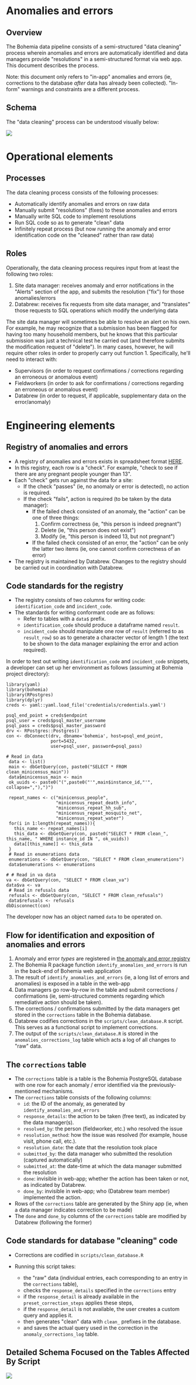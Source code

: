 # Anomalies and errors

## Overview

The Bohemia data pipeline consists of a semi-structured "data cleaning" process wherein anomalies and errors are automatically identified and data managers provide "resolutions" in a semi-structured format via web app. This document describes the process.

Note: this document only refers to "in-app" anomalies and errors (ie, corrections to the database _after_ data has already been collected). "In-form" warnings and constraints are a different process.

## Schema

The "data cleaning" process can be understood visually below:

![](img/data_cleaning.png)

# Operational elements

## Processes

The data cleaning process consists of the following processes:

- Automatically identify anomalies and errors on raw data
- Manually submit "resolutions" (fixes) to these anomalies and errors  
- Manually write SQL code to implement resolutions  
- Run SQL code so as to generate "clean" data  
- Infinitely repeat process (but now running the anomaly and error identification code on the "cleaned" rather than raw data)

## Roles  
Operationally, the data cleaning process requires input from at least the following two roles:

1. Site data manager: receives anomaly and error notifications in the "Alerts" section of the app, and submits the resolution ("fix") for those anomalies/errors  
2. Databrew: receives fix requests from site data manager, and "translates" those requests to SQL operations which modify the underlying data

The site data manager will sometimes be able to resolve an alert on his own. For example, he may recognize that a submission has been flagged for having too many household members, but he knows that this particular submission was just a technical test he carried out (and therefore submits the modification request of "delete"). In many cases, however, he will require other roles in order to properly carry out function 1. Specifically, he'll need to interact with:
- Supervisors (in order to request confirmations / corrections regarding an erroneous or anomalous event)  
- Fieldworkers (in order to ask for confirmations / corrections regarding an erroneous or anomalous event)  
- Databrew (in order to request, if applicable, supplementary data on the error/anomaly)

# Engineering elements

## Registry of anomalies and errors

- A registry of anomalies and errors exists in spreadsheet format [HERE](https://docs.google.com/spreadsheets/d/1MH4rLmmmQSkNBDpSB9bOXmde_-n-U9MbRuVCfg_VHNI/edit#gid=0).
- In this registry, each row is a "check". For example, "check to see if there are any pregnant people younger than 13".
- Each "check" gets run against the data for a site:
  - If the check "passes" (ie, no anomaly or error is detected), no action is required.
  - If the check "fails", action is required (to be taken by the data manager):
    - If the failed check consisted of an anomaly, the "action" can be one of three things:
      1. Confirm correctness (ie, "this person is indeed pregnant")  
      2. Delete (ie, "this person does not exist")  
      3. Modify (ie, "this person is indeed 13, but not pregnant")  
    - If the failed check consisted of an error, the "action" can be only the latter two items (ie, one cannot confirm correctness of an error)
- The registry is maintained by Databrew. Changes to the registry should be carried out in coordination with Databrew.

## Code standards for the registry

- The registry consists of two columns for writing code: `identification_code` and `incident_code`.  
- The standards for writing conformant code are as follows:
  - Refer to tables with a `data$` prefix.
  - `identification_code` should produce a dataframe named `result`.  
  - `incident_code` should manipulate one row of `result` (referred to as `result_row`) so as to generate a character vector of length 1 (the text to be shown to the data manager explaining the error and action required).  

In order to test out writing `identification_code` and `incident_code` snippets, a developer can set up her environment as follows (assuming at Bohemia project directory):

```
library(yaml)
library(bohemia)
library(RPostgres)
library(dplyr)
creds <- yaml::yaml.load_file('credentials/credentials.yaml')

psql_end_point = creds$endpoint
psql_user = creds$psql_master_username
psql_pass = creds$psql_master_password
drv <- RPostgres::Postgres()
con <- dbConnect(drv, dbname='bohemia', host=psql_end_point,
                 port=5432,
                 user=psql_user, password=psql_pass)

# Read in data
 data <- list()
 main <- dbGetQuery(con, paste0("SELECT * FROM clean_minicensus_main"))
 data$minicensus_main <- main
 ok_uuids <- paste0("(",paste0("'",main$instance_id,"'", collapse=","),")")

 repeat_names <- c("minicensus_people",
                   "minicensus_repeat_death_info",
                   "minicensus_repeat_hh_sub",
                   "minicensus_repeat_mosquito_net",
                   "minicensus_repeat_water")
 for(i in 1:length(repeat_names)){
   this_name <- repeat_names[i]
   this_data <- dbGetQuery(con, paste0("SELECT * FROM clean_", this_name, " WHERE instance_id IN ", ok_uuids))
   data[[this_name]] <- this_data
 }
 # Read in enumerations data
 enumerations <- dbGetQuery(con, "SELECT * FROM clean_enumerations")
 data$enumerations <- enumerations

# # Read in va data
va <- dbGetQuery(con, "SELECT * FROM clean_va")
data$va <- va
 # Read in refusals data
 refusals <- dbGetQuery(con, "SELECT * FROM clean_refusals")
 data$refusals <- refusals
dbDisconnect(con)
```

The developer now has an object named `data` to be operated on.  

## Flow for identification and exposition of anomalies and errors

1. Anomaly and error _types_ are registered in [the anomaly and error registry](https://docs.google.com/spreadsheets/d/1MH4rLmmmQSkNBDpSB9bOXmde_-n-U9MbRuVCfg_VHNI/edit#gid=0)  
2. The Bohemia R package function `identify_anomalies_and_errors` is run in the back-end of Bohemia web application  
3. The result of `identify_anomalies_and_errors` (ie, a long list of errors and anomalies) is exposed in a table in the web-app  
4. Data managers go row-by-row in the table and submit corrections / confirmations (ie, semi-structured comments regarding which remediative action should be taken).  
5. The corrections / confirmations submitted by the data managers get stored in the `corrections` table in the Bohemia database.  
6. Databrew codifies corrections in the `scripts/clean_database.R` script. This serves as a functional script to implement corrections.
7. The output of the `scripts/clean_database.R` is stored in the `anomalies_corrections_log` table which acts a log of all changes to "raw" data.

## The `corrections` table  

- The `corrections` table is a table is the Bohemia PostgreSQL database with one row for each anomaly / error identified via the previously-mentioned mechanisms.  
- The `corrections` table consists of the following columns:
  - `id`: the ID of the anomaly, as generated by `identify_anomalies_and_errors`
  - `response_details`: the action to be taken (free text), as indicated by the data manager(s).  
  - `resolved_by`: the person (fieldworker, etc.) who resolved the issue  
  - `resolution_method`: how the issue was resolved (for example, house visit, phone call, etc.).
  - `resolution_date`: the date that the resolution took place
  - `submitted_by`: the data manager who submitted the resolution (captured automatically)
  - `submitted_at`: the date-time at which the data manager submitted the resolution
  - `done`: invisible in web-app; whether the action has been taken or not, as indicated by Databrew.  
  - `done_by`: invisible in web-app; who (Databrew team member) implemented the action.  
- Rows of the `corrections` table are generated by the Shiny app (ie, when a data manager indicates correction to be made)  
- The `done` and `done_by` columns of the `corrections` table are modified by Databrew (following the former)

## Code standards for database "cleaning" code  

- Corrections are codified in `scripts/clean_database.R`  
- Running this script takes:

    - the "raw" data (individual entries, each corresponding to an entry in the `corrections` table), 
    - checks the `response_details` specified in the `corrections` entry
    - if the `response_detail` is already available in the `preset_correction_steps` applies these steps,
    - if the `response_detail` is not available, the user creates a custom query and applies it.
    - then generates "clean" data with `clean_` prefixes in the database.
    - and saves the actual query used in the correction in the `anomaly_corrections_log` table.
    
## Detailed Schema Focused on the Tables Affected By Script

![](img/anomalies_detail_schema.png)


